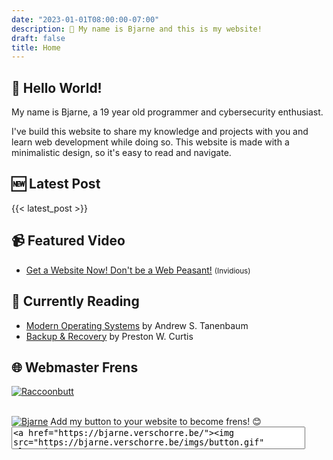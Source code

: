 ```yaml
---
date: "2023-01-01T08:00:00-07:00"
description: 👋 My name is Bjarne and this is my website!
draft: false
title: Home
---
```


## 👋 Hello World!
My name is Bjarne, a 19 year old programmer and cybersecurity enthusiast.

I've build this website to share my knowledge and projects with you and learn web development while doing so. This website is made with a minimalistic design, so it's easy to read and navigate.

## 🆕 Latest Post
{{< latest_post >}}

## 📹 Featured Video
- [Get a Website Now! Don't be a Web Peasant!](https://invidious.fdn.fr/watch?v=bdKZVIGRAKQ) <small>(Invidious)</small>

## 📖 Currently Reading
- [Modern Operating Systems](https://annas-archive.org/md5/4fe49ecd2775aa11ebdd7ceb68ee47ad) by Andrew S. Tanenbaum
- [Backup & Recovery](https://annas-archive.org/md5/ccfda0790dbcf9024b1fd09448be2695) by Preston W. Curtis

## 🌐 Webmaster Frens
<a href="https://raccoonbutt.com/" rel="noopener" target="_blank"><img class="friend-button" src="/imgs/raccoon.gif" alt="Raccoonbutt"></a>

<br>
<a href="https://bjarne.verschorre.be/"><img class="friend-button" src="https://bjarne.verschorre.be/imgs/button.gif" alt="Bjarne"></a>
Add my button to your website to become frens! 😊
<textarea onfocus="this.select()" readonly="" style="width:470px;resize:none;">
<a href="https://bjarne.verschorre.be/"><img src="https://bjarne.verschorre.be/imgs/button.gif" alt="Bjarne"></a></textarea>
